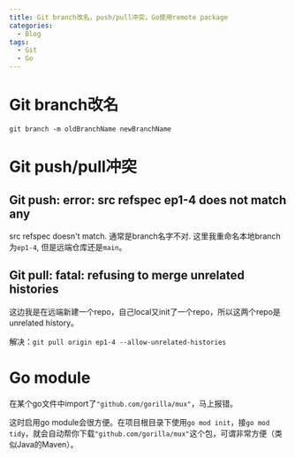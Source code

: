 ```yaml
---
title: Git branch改名，push/pull冲突，Go使用remote package
categories:
  - Blog
tags:
  - Git
  - Go
---
```


# Git branch改名

`git branch -m oldBranchName newBranchName`

# Git push/pull冲突

 ## Git push: error: src refspec ep1-4 does not match any

src refspec doesn't match. 通常是branch名字不对. 这里我重命名本地branch为`ep1-4`, 但是远端仓库还是`main`。

## Git pull: fatal: refusing to merge unrelated histories

这边我是在远端新建一个repo，自己local又init了一个repo，所以这两个repo是unrelated history。

解决：`git pull origin ep1-4 --allow-unrelated-histories`

# Go module

在某个go文件中import了`"github.com/gorilla/mux"`，马上报错。

这时启用go module会很方便。在项目根目录下使用`go mod init`，接`go mod tidy`，就会自动帮你下载`"github.com/gorilla/mux"`这个包，可谓非常方便（类似Java的Maven）。
